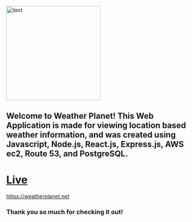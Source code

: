 <img src="https://github.com/misterheintschel/weather-react-app/blob/master/weather-app/src/weather-icon.png" alt="text" width="250px" text-wrap="wrap"></img>
 ## Welcome to Weather Planet! This Web Application is made for viewing location based weather information, and was created using Javascript, Node.js, React.js, Express.js, AWS ec2, Route 53, and PostgreSQL. 

# [Live](https://weatherplanet.net)
https://weatherplanet.net

### Thank you so much for checking it out! 





